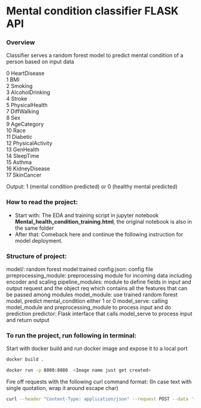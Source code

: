 # Mental condition classifier FLASK API

### Overview
Classifier serves a random forest model to predict mental condition of a person based on input data

 0   HeartDisease      
 1   BMI               
 2   Smoking           
 3   AlcoholDrinking   
 4   Stroke            
 5   PhysicalHealth     
 7   DiffWalking       
 8   Sex               
 9   AgeCategory       
 10  Race              
 11  Diabetic          
 12  PhysicalActivity  
 13  GenHealth         
 14  SleepTime         
 15  Asthma             
 16  KidneyDisease     
 17  SkinCancer        

Output: 1 (mental condition predicted) or 0 (healthy mental predicted)
### How to read the project:
- Start with: The EDA and training script  in jupyter notebook **Mental_health_condition_training.html**, the original notebook is also in the same folder
- After that: Comeback here and continue the following instruction for model deployment.

### Structure of project:
model/: random forest model trained
config.json: config file
prreprocessing_module: preprocessing module for incoming data including encoder and scaling
pipeline_modules: module to define fields in input and output request and the object req which contains all the features that can be passed among modules
model_module: use trained random forest model, predict mental_condition either 1 or 0
model_serve: calling model_module and preprocessing_module to process input and do prediction
predictor: Flask interface that calls model_serve to process input and return output

### To run the project, run following in terminal:
Start with docker build and run docker image and expose it to a local port
```bash
docker build .

docker run -p 8080:8080  <Image name just get created>
```

Fire off requests with the following curl command format: (In case text with single quotation, wrap it around escape char)
```bash
curl --header "Content-Type: application/json" --request POST --data '{"HeartDisease":"No","BMI":16.6,"Smoking":"Yes","AlcoholDrinking":"No","Stroke":"No","PhysicalHealth":3.0,"DiffWalking":"No","Sex":"Female","AgeCategory":"55-59","Race":"White","Diabetic":"Yes","PhysicalActivity":"Yes","GenHealth":"Verygood","SleepTime":5.0,"Asthma":"Yes","KidneyDisease":"No","SkinCancer":"Yes","Mental_condition":1}' http://0.0.0.0:8080/invocations | python -m json.tool
```
